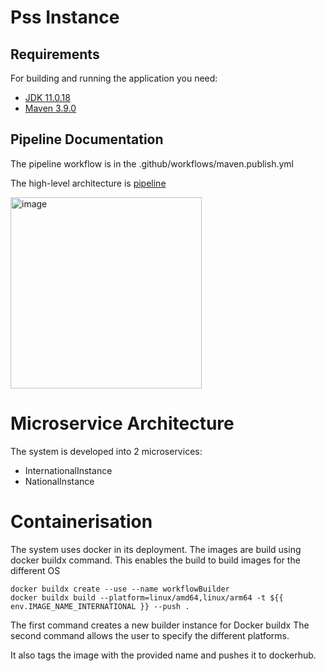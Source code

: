 # Pss Instance

## Requirements

For building and running the application you need:

- [JDK 11.0.18](http://www.oracle.com/technetwork/java/javase/downloads/jdk8-downloads-2133151.html)
- [Maven 3.9.0](https://maven.apache.org)

## Pipeline Documentation

The pipeline workflow is in the .github/workflows/maven.publish.yml

The high-level architecture is [pipeline](https://drive.google.com/file/d/16nqTQUpqRb1L-nCLvKKxxdASW6YE5WSV/view?usp=sharing) 


<img width="306" alt="image" src="https://github.com/IntelliSOFT-Consulting/PSS-Insight-v2-WebServices/assets/1963527/62532501-cf10-4e78-903f-7b5dca998ed7">

# Microservice Architecture
The system is developed into 2 microservices:
- InternationalInstance
- NationalInstance

# Containerisation
The system uses docker in its deployment.
The images are build using docker buildx command. This enables the build to build images for the different OS

```
docker buildx create --use --name workflowBuilder
docker buildx build --platform=linux/amd64,linux/arm64 -t ${{ env.IMAGE_NAME_INTERNATIONAL }} --push .
```
The first command creates a new builder instance for Docker buildx
The second command allows the user to specify the different platforms. 

It also tags the image with the provided name
and pushes it to dockerhub.












